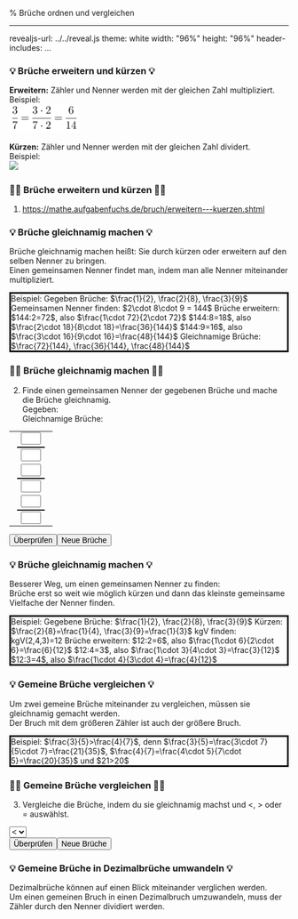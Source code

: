 % Brüche ordnen und vergleichen

---
revealjs-url: ../../reveal.js
theme: white
width: \"96%\"
height: \"96%\"
header-includes:
    <style>
    .beispiel {
      border:3px;
      border-style:solid;
      border-color:black;
      width:fit-content;
      margin:auto;
    }
    .wichtig {
      border:3px;
      border-style:solid;
      border-color:red;
      width:fit-content;
      margin:auto;
    }
    </style>
...

### 💡 Brüche erweitern und kürzen 💡
**Erweitern:** Zähler und Nenner werden mit der gleichen Zahl multipliziert.  
Beispiel:  
<img src=".\Abbildungen\Erweitern.png" style="float:center; max-width:25%">  

**Kürzen:** Zähler und Nenner werden mit der gleichen Zahl dividert.  
Beispiel:  
<img src=".\Abbildungen\Kürzen.png" style="float:center; max-width:25%">

### 💪🏼 Brüche erweitern und kürzen 💪🏼
1. <https://mathe.aufgabenfuchs.de/bruch/erweitern---kuerzen.shtml>

### 💡 Brüche gleichnamig machen 💡
Brüche gleichnamig machen heißt: Sie durch kürzen oder erweitern auf den selben Nenner zu bringen.  
Einen gemeinsamen Nenner findet man, indem man alle Nenner miteinander multipliziert.  
<div class="beispiel">
Beispiel:  
Gegeben Brüche: $\frac{1}{2}, \frac{2}{8}, \frac{3}{9}$  
Gemeinsamen Nenner finden: $2\cdot 8\cdot 9 = 144$  
Brüche erweitern:  
$144:2=72$, also $\frac{1\cdot 72}{2\cdot 72}$  
$144:8=18$, also $\frac{2\cdot 18}{8\cdot 18}=\frac{36}{144}$  
$144:9=16$, also $\frac{3\cdot 16}{9\cdot 16}=\frac{48}{144}$  
Gleichnamige Brüche: $\frac{72}{144}, \frac{36}{144}, \frac{48}{144}$  
</div>

### 💪🏼 Brüche gleichnamig machen 💪🏼
2. Finde einen gemeinsamen Nenner der gegebenen Brüche und mache die Brüche gleichnamig.  
Gegeben: <span id="gegebeneBrueche"></span>  
Gleichnamige Brüche:  
<table align="center" cellpadding="0" cellspacing="0">
  <tr>
    <td rowspan="2" id="ersterBruch" align="center" style="vertical-align : middle;text-align:center;"></td>
    <td style="border-bottom: 2px solid black;" align="center"><input type="text" id="ersterZaehler" style="font-size:1em;width:2em;text-align:center;"></td>
    <td rowspan="2" id="erstesErgebnis" align="center" style="vertical-align : middle;text-align:center;"></td>
  </tr>
  <tr>
    <td style="border-top: 2px solid black;" align="center" style="vertical-align : middle;text-align:center;"><input type="text" id="ersterNenner" style="font-size:1em;width:2em;text-align:center;"></td>
  </tr>
  <tr>
    <td rowspan="2" id="zweiterBruch" align="center" style="vertical-align : middle;text-align:center;"></td>
    <td style="border-bottom: 2px solid black;" align="center"><input type="text" id="zweiterZaehler" style="font-size:1em;width:2em;text-align:center;"></td>
    <td rowspan="2" id="zweitesErgebnis" align="center" style="vertical-align : middle;text-align:center;"></td>
  </tr>
  <tr>
    <td style="border-top: 2px solid black;" align="center"><input type="text" id="zweiterNenner" style="font-size:1em;width:2em;text-align:center;"></td>
  </tr>
  <tr>
    <td rowspan="2" id="dritterBruch" align="center" style="vertical-align : middle;text-align:center;"></td>
    <td style="border-bottom: 2px solid black;" align="center"><input type="text" id="dritterZaehler" style="font-size:1em;width:2em;text-align:center;"></td>
    <td rowspan="2" id="drittesErgebnis" align="center" style="vertical-align : middle;text-align:center;"></td>
  </tr>
  <tr>
    <td style="border-top: 2px solid black;" align="center"><input type="text" id="dritterNenner" style="font-size:1em;width:2em;text-align:center;"></td>
  </tr>
</table>  
<button type="button" id="auswertenButton" style="font-size: 1em;">Überprüfen</button><button type="button" id="resetButton" style="font-size: 1em;">Neue Brüche</button>
<script type="text/javascript">
  var ersterZaehler;
  var zweiterZaehler;
  var dritterZaehler;
  var ersterNenner;
  var zweiterNenner;
  var dritterNenner;
  const ersterZaehlerInput = document.getElementById("ersterZaehler");
  const zweiterZaehlerInput = document.getElementById("zweiterZaehler");
  const dritterZaehlerInput = document.getElementById("dritterZaehler");
  const ersterNennerInput = document.getElementById("ersterNenner");
  const zweiterNennerInput = document.getElementById("zweiterNenner");
  const dritterNennerInput = document.getElementById("dritterNenner");
  const erstesErgebnis = document.getElementById("erstesErgebnis");
  const zweitesErgebnis = document.getElementById("zweitesErgebnis");
  const drittesErgebnis = document.getElementById("drittesErgebnis");
  const gegebeneBrueche = document.getElementById("gegebeneBrueche");
  const auswertenButton = document.getElementById("auswertenButton");
  const resetButton = document.getElementById("resetButton");
  function reset(){
    ersterZaehler = Math.floor(Math.random()*10+1);
    zweiterZaehler = Math.floor(Math.random()*10+1);
    dritterZaehler = Math.floor(Math.random()*10+1);
    ersterNenner = Math.floor(Math.random()*10+1);
    zweiterNenner = Math.floor(Math.random()*10+1);
    dritterNenner = Math.floor(Math.random()*10+1);
    ersterZaehlerInput.value = "";
    zweiterZaehlerInput.value = "";
    dritterZaehlerInput.value = "";
    ersterNennerInput.value = "";
    zweiterNennerInput.value = "";
    dritterNennerInput.value = "";
    erstesErgebnis.innerHTML = "";
    zweitesErgebnis.innerHTML = "";
    drittesErgebnis.innerHTML = "";
    katex.render("\\frac{"+ersterZaehler+"}{"+ersterNenner+"},\\frac{"+zweiterZaehler+"}{"+zweiterNenner+"},\\frac{"+dritterZaehler+"}{"+dritterNenner+"}", gegebeneBrueche, {throwOnError: false});
    katex.render("\\frac{"+ersterZaehler+"}{"+ersterNenner+"}=",ersterBruch, {throwOnError:false});
    katex.render("\\frac{"+zweiterZaehler+"}{"+zweiterNenner+"}=",zweiterBruch, {throwOnError:false});
    katex.render("\\frac{"+dritterZaehler+"}{"+dritterNenner+"}=",dritterBruch, {throwOnError:false});
  }
  reset();
  function auswerten(){
    if(!(ersterNennerInput.value==zweiterNennerInput.value && zweiterNennerInput.value==dritterNennerInput.value)){
      erstesErgebnis.innerHTML = "Leider falsch, denn die Brüche sind nicht gleichnamig.";
      zweitesErgebnis.innerHTML = "";
      drittesErgebnis.innerHTML = "";
    }else{
      if(Math.round(100000*ersterZaehler/ersterNenner)==Math.round(100000*ersterZaehlerInput.value/ersterNennerInput.value)){
        erstesErgebnis.innerHTML = "Richtig!";
      }else{
        erstesErgebnis.innerHTML = "Leider falsch.";
      }
      if(Math.round(100000*zweiterZaehler/zweiterNenner)==Math.round(100000*zweiterZaehlerInput.value/zweiterNennerInput.value)){
        zweitesErgebnis.innerHTML = "Richtig!";
      }else{
        zweitesErgebnis.innerHTML = "Leider falsch.";
      }
      if(Math.round(100000*dritterZaehler/dritterNenner)==Math.round(100000*dritterZaehlerInput.value/dritterNennerInput.value)){
        drittesErgebnis.innerHTML = "Richtig!";
      }else{
        drittesErgebnis.innerHTML = "Leider falsch.";
      }
    }
  }
  auswertenButton.addEventListener("click", auswerten);
  resetButton.addEventListener("click", reset);
</script>

### 💡 Brüche gleichnamig machen 💡
Besserer Weg, um einen gemeinsamen Nenner zu finden:  
Brüche erst so weit wie möglich kürzen und dann das kleinste gemeinsame Vielfache der Nenner finden.  
<div class="beispiel">
Beispiel:  
Gegebene Brüche: $\frac{1}{2}, \frac{2}{8}, \frac{3}{9}$  
Kürzen: $\frac{2}{8}=\frac{1}{4}, \frac{3}{9}=\frac{1}{3}$  
kgV finden: kgV(2,4,3)=12  
Brüche erweitern:  
$12:2=6$, also $\frac{1\cdot 6}{2\cdot 6}=\frac{6}{12}$  
$12:4=3$, also $\frac{1\cdot 3}{4\cdot 3}=\frac{3}{12}$  
$12:3=4$, also $\frac{1\cdot 4}{3\cdot 4}=\frac{4}{12}$  
</div>


### 💡 Gemeine Brüche vergleichen 💡
Um zwei gemeine Brüche miteinander zu vergleichen, müssen sie gleichnamig gemacht werden.  
Der Bruch mit dem größeren Zähler ist auch der größere Bruch.  
<div class="beispiel">
Beispiel:  
$\frac{3}{5}>\frac{4}{7}$, denn  
$\frac{3}{5}=\frac{3\cdot 7}{5\cdot 7}=\frac{21}{35}$,  
$\frac{4}{7}=\frac{4\cdot 5}{7\cdot 5}=\frac{20}{35}$ und  
$21>20$
</div>

### 💪🏼 Gemeine Brüche vergleichen 💪🏼
3. Vergleiche die Brüche, indem du sie gleichnamig machst und <, > oder = auswählst.  
<span id="ersterBruchVergleich"></span>
<select id="vergleich" style="font-size: 1em;">
<option value="kleiner"><</option>
<option value="gleich">=</option>
<option value="groesser">></option>  
</select>
<span id="zweiterBruchVergleich"></span><span id="ergebnisVergleich"></span>  
<br>
<button type="button" id="auswertenVergleich" style="font-size: 1em;">Überprüfen</button><button type="button" id="resetVergleich" style="font-size: 1em;">Neue Brüche</button>
<script type="text/javascript">
  const ersterBruchVergleich = document.getElementById("ersterBruchVergleich");
  const zweiterBruchVergleich = document.getElementById("zweiterBruchVergleich");
  const vergleich = document.getElementById("vergleich");
  const auswertenButtonVergleich = document.getElementById("auswertenVergleich");
  const resetButtonVergleich = document.getElementById("resetVergleich");
  const antwort = document.getElementById("ergebnisVergleich");
  var ersterZaehler;
  var zweiterZaehler;
  var ersterNenner;
  var zweiterNenner;
  function resetVergleich(){
    ersterZaehler = Math.floor(Math.random()*11);
    zweiterZaehler = Math.floor(Math.random()*11);
    ersterNenner = Math.floor(Math.random()*10+1);
    zweiterNenner = Math.floor(Math.random()*10+1);
    vergleich.selectedIndex = -1;
    katex.render("\\frac{"+ersterZaehler+"}{"+ersterNenner+"}",ersterBruchVergleich,{throwOnError:false});
    katex.render("\\frac{"+zweiterZaehler+"}{"+zweiterNenner+"}", zweiterBruchVergleich, {throwOnError:false});
    antwort.innerHTML = "";
  }
  resetVergleich();
  function auswertenVergleich(){
    var auswahl = vergleich.selectedIndex;
    var ergebnis;
    if(Math.round(100000*ersterZaehler/ersterNenner)<Math.round(100000*zweiterZaehler/zweiterNenner)){
      ergebnis=0;
    }else if(Math.round(100000*ersterZaehler/ersterNenner)==Math.round(100000*zweiterZaehler/zweiterNenner)){
      ergebnis=1;
    }else if(Math.round(100000*ersterZaehler/ersterNenner)>Math.round(100000*zweiterZaehler/zweiterNenner)){
      ergebnis=2;
    }else{
      ergebnis=-2;
    }
    if(auswahl==ergebnis){
      antwort.innerHTML = "Richtig!";
    }else{
      antwort.innerHTML = "Leider falsch.";
    }
  }
  auswertenButtonVergleich.addEventListener("click", auswertenVergleich);
  resetButtonVergleich.addEventListener("click", resetVergleich);
</script>

### 💡 Gemeine Brüche in Dezimalbrüche umwandeln 💡
Dezimalbrüche können auf einen Blick miteinander verglichen werden.  
Um einen gemeinen Bruch in einen Dezimalbruch umzuwandeln, muss der Zähler durch den Nenner dividiert werden.
